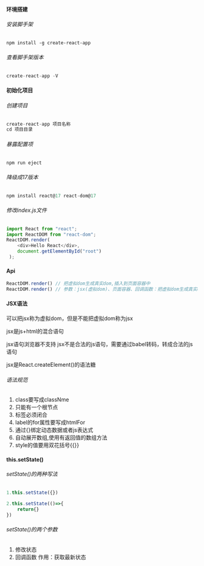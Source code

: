 #### 环境搭建

###### 安装脚手架

```markdown
npm install -g create-react-app
```

###### 查看脚手架版本

```js
create-react-app -V
```

#### 初始化项目

###### 创建项目

```js
create-react-app 项目名称
cd 项目目录 
```

###### 暴露配置项

```js
npm run eject
```

###### 降级成17版本

```js
npm install react@17 react-dom@17
```

###### 修改index.js文件

```js
import React from "react";
import ReactDOM from "react-dom";
ReactDOM.render(
    <div>Hello React</div>,
    document.getElementById("root")
 );
```

#### Api

```jsx
ReactDOM.render() // 把虚拟dom生成真实dom,插入到页面容器中
ReactDOM.render() // 参数：jsx(虚拟dom)、页面容器、回调函数：把虚拟dom生成真实dom插入到页面容器中之后立刻调用
```



#### JSX语法

可以把jsx称为虚拟dom，但是不能把虚拟dom称为jsx

jsx是js+html的混合语句

jsx语句浏览器不支持 jsx不是合法的js语句，需要通过babel转码，转成合法的js语句

jsx是React.createElement()的语法糖

###### 语法规范

1. class要写成classNme
2. 只能有一个根节点
3. 标签必须闭合
4. label的for属性要写成htmlFor
5. 通过{}绑定动态数据或者js表达式
6. 自动展开数组,使用有返回值的数组方法
7. style的值要用双花括号{{}}

#### this.setState()

###### setState()的两种写法

```jsx
1.this.setState({})

2.this.setState(()=>{
	return{}
})
```

###### setState()的两个参数

1. 修改状态
2. 回调函数 作用：获取最新状态

